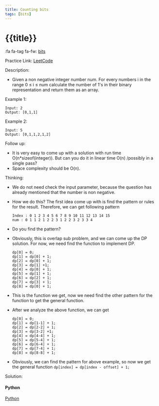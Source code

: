 ```yaml
---
title: Counting bits
tags: [bits]
---
```


# {{title}}

:fa fa-tag fa-fw: [bits]({{tagspath}}/bits)

Practice Link: [LeetCode](https://leetcode.com/problems/counting-bits/)

Description:

- Given a non negative integer number num. For every numbers i in the range 0 ≤ i ≤ num calculate the number of 1's in their binary representation and return them as an array.

Example 1:

```text
Input: 2
Output: [0,1,1]
```

Example 2:

```text
Input: 5
Output: [0,1,1,2,1,2]
```

Follow up:

- It is very easy to come up with a solution with run time O(n\*sizeof(integer)). But can you do it in linear time O(n) /possibly in a single pass?
- Space complexity should be O(n).

Thinking:

- We do not need check the input parameter, because the question has already mentioned that the number is non negative.
- How we do this? The first idea come up with is find the pattern or rules for the result. Therefore, we can get following pattern

    ```text
    Index : 0 1 2 3 4 5 6 7 8 9 10 11 12 13 14 15
    num : 0 1 1 2 1 2 2 3 1 2 2 3 2 3 3 4
    ```

- Do you find the pattern?
- Obviously, this is overlap sub problem, and we can come up the DP solution. For now, we need find the function to implement DP.

    ```text
    dp[0] = 0;
    dp[1] = dp[0] + 1;
    dp[2] = dp[0] + 1;
    dp[3] = dp[1] +1;
    dp[4] = dp[0] + 1;
    dp[5] = dp[1] + 1;
    dp[6] = dp[2] + 1;
    dp[7] = dp[3] + 1;
    dp[8] = dp[0] + 1;
    ```

- This is the function we get, now we need find the other pattern for the function to get the general function.
- After we analyze the above function, we can get

    ```text
    dp[0] = 0;
    dp[1] = dp[1-1] + 1;
    dp[2] = dp[2-2] + 1;
    dp[3] = dp[3-2] +1;
    dp[4] = dp[4-4] + 1;
    dp[5] = dp[5-4] + 1;
    dp[6] = dp[6-4] + 1;
    dp[7] = dp[7-4] + 1;
    dp[8] = dp[8-8] + 1;
    ```

- Obviously, we can find the pattern for above example, so now we get the general function
`dp[index] = dp[index - offset] + 1;`

Solution:

<!-- tabs:start -->
#### **Python**

[Python](../pycode/binary/counting-bits.py ':include :type=code')
<!-- tabs:end -->
